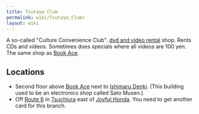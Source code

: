 ```yaml
---
title: Tsutaya Club
permalink: wiki/Tsutaya_Club/
layout: wiki
---
```


A so-called "Culture Convenience Club". [ dvd and video
rental](/wiki/DVD_and_Video_Rentals "wikilink") shop. Rents CDs and videos.
Sometimes does specials where all videos are 100 yen. The same shop as
[Book Ace](/wiki/Book_Ace "wikilink").

Locations
---------

-   Second floor above [Book Ace](/wiki/Book_Ace "wikilink") next to [Ishimaru
    Denki](/wiki/Ishimaru_Denki "wikilink"). (This building used to be an
    electronics shop called Sato Musen.)
-   Off [Route 6](/wiki/Route_6 "wikilink") in
    [Tsuchiura](/wiki/Tsuchiura "wikilink") east of [Joyful
    Honda](/wiki/Joyful_Honda "wikilink"). You need to get another card for
    this branch.

